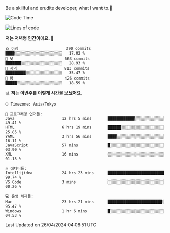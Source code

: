 Be a skillful and erudite developer, what I want to.👶

<!--START_SECTION:waka-->
![Code Time](http://img.shields.io/badge/Code%20Time-737%20hrs%2010%20mins-blue)

![Lines of code](https://img.shields.io/badge/%EC%A0%80%EB%8A%94%20%EC%97%AC%ED%83%9C%EA%B9%8C%EC%A7%80%20-1.6%20million%20%EC%A4%84%EC%9D%98%20%EC%BD%94%EB%93%9C%EB%A5%BC%20%EC%9E%91%EC%84%B1%ED%96%88%EC%96%B4%EC%9A%94.-blue)

**저는 저녁형 인간이에요. 🦉** 

```text
🌞 아침                     390 commits         ████░░░░░░░░░░░░░░░░░░░░░   17.02 % 
🌆 낮　                     663 commits         ███████░░░░░░░░░░░░░░░░░░   28.93 % 
🌃 저녁                     813 commits         █████████░░░░░░░░░░░░░░░░   35.47 % 
🌙 밤　                     426 commits         █████░░░░░░░░░░░░░░░░░░░░   18.59 % 
```


📊 **저는 이번주를 이렇게 시간을 보냈어요.** 

```text
🕑︎ Timezone: Asia/Tokyo

💬 프로그래밍 언어들: 
Java                     12 hrs 5 mins       ████████████░░░░░░░░░░░░░   49.41 % 
HTML                     6 hrs 19 mins       ██████░░░░░░░░░░░░░░░░░░░   25.85 % 
YAML                     3 hrs 56 mins       ████░░░░░░░░░░░░░░░░░░░░░   16.11 % 
JavaScript               57 mins             █░░░░░░░░░░░░░░░░░░░░░░░░   03.90 % 
XML                      16 mins             ░░░░░░░░░░░░░░░░░░░░░░░░░   01.13 % 

🔥 에디터들: 
Intellijidea             24 hrs 23 mins      █████████████████████████   99.74 % 
VS Code                  3 mins              ░░░░░░░░░░░░░░░░░░░░░░░░░   00.26 % 

💻 운영 체제들: 
Mac                      23 hrs 21 mins      ████████████████████████░   95.47 % 
Windows                  1 hr 6 mins         █░░░░░░░░░░░░░░░░░░░░░░░░   04.53 % 
```


 Last Updated on 26/04/2024 04:08:51 UTC
<!--END_SECTION:waka-->
